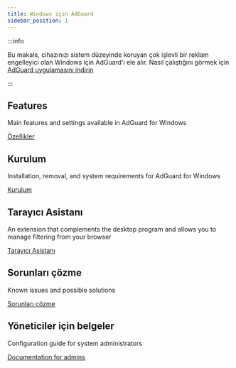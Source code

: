 ```yaml
---
title: Windows için AdGuard
sidebar_position: 1
---
```


:::info

Bu makale, cihazınızı sistem düzeyinde koruyan çok işlevli bir reklam engelleyici olan Windows için AdGuard'ı ele alır. Nasıl çalıştığını görmek için [AdGuard uygulamasını indirin](https://agrd.io/download-kb-adblock)

:::

## Features

Main features and settings available in AdGuard for Windows

[Özellikler](/adguard-for-windows/features/features.md)

## Kurulum

Installation, removal, and system requirements for AdGuard for Windows

[Kurulum](/adguard-for-windows/installation.md)

## Tarayıcı Asistanı

An extension that complements the desktop program and allows you to manage filtering from your browser

[Tarayıcı Asistanı](/adguard-for-windows/browser-assistant.md)

## Sorunları çözme

Known issues and possible solutions

[Sorunları çözme](/adguard-for-windows/solving-problems/solving-problems.md)

## Yöneticiler için belgeler

Configuration guide for system administrators

[Documentation for admins](/adguard-for-windows/admins-documentation.md)
